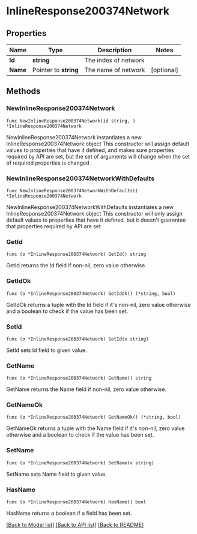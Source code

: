 # InlineResponse200374Network

## Properties

Name | Type | Description | Notes
------------ | ------------- | ------------- | -------------
**Id** | **string** | The index of network | 
**Name** | Pointer to **string** | The name of network | [optional] 

## Methods

### NewInlineResponse200374Network

`func NewInlineResponse200374Network(id string, ) *InlineResponse200374Network`

NewInlineResponse200374Network instantiates a new InlineResponse200374Network object
This constructor will assign default values to properties that have it defined,
and makes sure properties required by API are set, but the set of arguments
will change when the set of required properties is changed

### NewInlineResponse200374NetworkWithDefaults

`func NewInlineResponse200374NetworkWithDefaults() *InlineResponse200374Network`

NewInlineResponse200374NetworkWithDefaults instantiates a new InlineResponse200374Network object
This constructor will only assign default values to properties that have it defined,
but it doesn't guarantee that properties required by API are set

### GetId

`func (o *InlineResponse200374Network) GetId() string`

GetId returns the Id field if non-nil, zero value otherwise.

### GetIdOk

`func (o *InlineResponse200374Network) GetIdOk() (*string, bool)`

GetIdOk returns a tuple with the Id field if it's non-nil, zero value otherwise
and a boolean to check if the value has been set.

### SetId

`func (o *InlineResponse200374Network) SetId(v string)`

SetId sets Id field to given value.


### GetName

`func (o *InlineResponse200374Network) GetName() string`

GetName returns the Name field if non-nil, zero value otherwise.

### GetNameOk

`func (o *InlineResponse200374Network) GetNameOk() (*string, bool)`

GetNameOk returns a tuple with the Name field if it's non-nil, zero value otherwise
and a boolean to check if the value has been set.

### SetName

`func (o *InlineResponse200374Network) SetName(v string)`

SetName sets Name field to given value.

### HasName

`func (o *InlineResponse200374Network) HasName() bool`

HasName returns a boolean if a field has been set.


[[Back to Model list]](../README.md#documentation-for-models) [[Back to API list]](../README.md#documentation-for-api-endpoints) [[Back to README]](../README.md)


